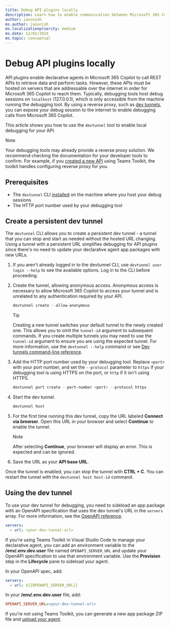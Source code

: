 ```yaml
---
title: Debug API plugins locally
description: Learn how to enable communication between Microsoft 365 Copilot and an API running locally
author: jasonjoh
ms.author: jasonjoh
ms.localizationpriority: medium
ms.date: 12/02/2024
ms.topic: conceptual
---
```


# Debug API plugins locally

API plugins enable declarative agents in Microsoft 365 Copilot to call REST APIs to retrieve data and perform tasks. However, these APIs must be hosted on servers that are addressable over the internet in order for Microsoft 365 Copilot to reach them. Typically, debugging tools host debug sessions on `localhost` (127.0.0.1), which is only accessible from the machine running the debugging tool. By using a reverse proxy, such as [dev tunnels](/azure/developer/dev-tunnels/overview), you can expose your debug session to the internet to enable debugging calls from Microsoft 365 Copilot.

This article shows you how to use the `devtunnel` tool to enable local debugging for your API.

> [!NOTE]
> Your debugging tools may already provide a reverse proxy solution. We recommend checking the documentation for your developer tools to confirm. For example, if you [created a new API](build-api-plugins-new-api.md) using Teams Toolkit, the toolkit handles configuring reverse proxy for you.

## Prerequisites

- The `devtunnel` CLI [installed](/azure/developer/dev-tunnels/get-started#install) on the machine where you host your debug sessions
- The HTTP port number used by your debugging tool

## Create a persistent dev tunnel

The `devtunnel` CLI allows you to create a persistent dev tunnel - a tunnel that you can stop and start as needed without the hosted URL changing. Using a tunnel with a persistent URL simplifies debugging for API plugins since there's no need to update your declarative agent app packages with new URLs.

1. If you aren't already logged in to the devtunnel CLI, use `devtunnel user login --help` to see the available options. Log in to the CLI before proceeding.

1. Create the tunnel, allowing anonymous access. Anonymous access is necessary to allow Microsoft 365 Copilot to access your tunnel and is unrelated to any authentication required by your API.

    ```powershell
    devtunnel create --allow-anonymous
    ```

    > [!TIP]
    > Creating a new tunnel switches your default tunnel to the newly created one. This allows you to omit the `tunnel-id` argument to subsequent commands. If you create multiple tunnels you may need to use the `tunnel-id` argument to ensure you are using the expected tunnel. For more information, use the `devtunnel --help` command or see [Dev tunnels command-line reference](/azure/developer/dev-tunnels/cli-commands).

1. Add the HTTP port number used by your debugging tool. Replace `<port>` with your port number, and set the `--protocol` parameter to `https` if your debugging tool is using HTTPS on the port, or `http` if it isn't using HTTPS.

    ```powershell
    devtunnel port create --port-number <port> --protocol https
    ```

1. Start the dev tunnel.

    ```powershell
    devtunnel host
    ```

1. For the first time running this dev tunnel, copy the URL labeled **Connect via browser**. Open this URL in your browser and select **Continue** to enable the tunnel.

    > [!NOTE]
    > After selecting **Continue**, your browser will display an error. This is expected and can be ignored.

1. Save the URL as your **API base URL**.

Once the tunnel is enabled, you can stop the tunnel with **CTRL + C**. You can restart the tunnel with the `devtunnel host host-id` command.

## Using the dev tunnel

To use your dev tunnel for debugging, you need to sideload an app package with an OpenAPI specification that uses the dev tunnel's URL in the `servers` array. For more information, see the [OpenAPI reference](https://spec.openapis.org/oas/v3.1.1.html#server-object).

```yml
servers:
  - url: <your-dev-tunnel-url>
```

If you're using Teams Toolkit in Visual Studio Code to manage your declarative agent, you can add an environment variable to the **/env/.env.dev.user** file named `OPENAPI_SERVER_URL` and update your OpenAPI specification to use that environment variable. Use the **Provision** step in the **Lifecycle** pane to sideload your agent.

In your OpenAPI spec, add:

```yml
servers:
  - url: ${{OPENAPI_SERVER_URL}}
```

In your **/env/.env.dev.user** file, add:

```ini
OPENAPI_SERVER_URL=<your-dev-tunnel-url>
```

If you're not using Teams Toolkit, you can generate a new app package ZIP file and [upload your agent](/microsoftteams/platform/concepts/deploy-and-publish/apps-upload).
